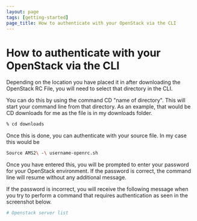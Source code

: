 ```yaml
---
layout: page
tags: [getting-started]
page_title: How to authenticate with your OpenStack via the CLI
---
```


# How to authenticate with your OpenStack via the CLI

Depending on the location you have placed it in after downloading the OpenStack RC File, you will need to select that directory in the CLI.

You can do this by using the command CD "name of directory". This will start your command line from that directory.
As an example, that would be CD downloads for me as the file is in my downloads folder.

~~~~~~~~ bash
% cd downloads
~~~~~~~~


Once this is done, you can authenticate with your source file.
In my case this would be

~~~~~~~~ bash
Source AMS2\ -\ username-openrc.sh
~~~~~~~~


Once you have entered this, you will be prompted to enter your password for your OpenStack environment.
If the password is correct, the command line will resume without any additional message.


If the password is incorrect, you will receive the following message when you try to perform a command that requires authentication as seen in the screenshot below.

~~~~~~~~ bash
# Openstack server list
~~~~~~~~